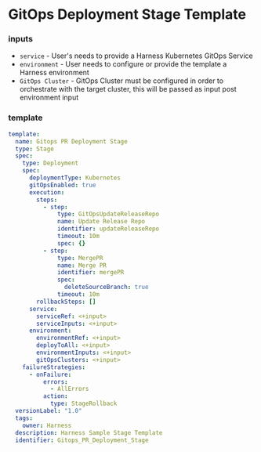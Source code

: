 # GitOps Deployment Stage Template

### inputs

- `service` - User's needs to provide a Harness Kubernetes GitOps Service
- `environment` - User needs to configure or provide the template a Harness environment
- `GitOps Cluster` - GitOps Cluster must be configured in order to orchestrate with the target cluster, this will be passed as input post environment input


### template

```YAML
template:
  name: Gitops PR Deployment Stage
  type: Stage
  spec:
    type: Deployment
    spec:
      deploymentType: Kubernetes
      gitOpsEnabled: true
      execution:
        steps:
          - step:
              type: GitOpsUpdateReleaseRepo
              name: Update Release Repo
              identifier: updateReleaseRepo
              timeout: 10m
              spec: {}
          - step:
              type: MergePR
              name: Merge PR
              identifier: mergePR
              spec:
                deleteSourceBranch: true
              timeout: 10m
        rollbackSteps: []
      service:
        serviceRef: <+input>
        serviceInputs: <+input>
      environment:
        environmentRef: <+input>
        deployToAll: <+input>
        environmentInputs: <+input>
        gitOpsClusters: <+input>
    failureStrategies:
      - onFailure:
          errors:
            - AllErrors
          action:
            type: StageRollback
  versionLabel: "1.0"
  tags:
    owner: Harness
  description: Harness Sample Stage Template
  identifier: Gitops_PR_Deployment_Stage
```
